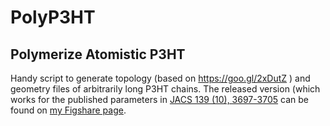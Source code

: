 # PolyP3HT
## Polymerize Atomistic P3HT

Handy script to generate topology (based on https://goo.gl/2xDutZ ) and geometry files of arbitrarily long P3HT chains.
The released version (which works for the published parameters in [JACS 139 (10), 3697-3705](https://pubs.acs.org/doi/abs/10.1021/jacs.6b11717) can be found on [my Figshare page](https://figshare.com/articles/Polymerize_Atomistic_P3HT/5853060).
